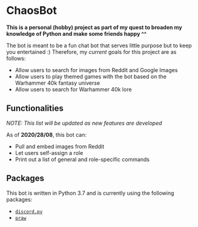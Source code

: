 # ChaosBot

**This is a personal (hobby) project as part of my quest to broaden my knowledge of Python and make some friends happy ^^**

The bot is meant to be a fun chat bot that serves little purpose but to keep you entertained :)
Therefore, my *current* goals for this project are as follows:

* Allow users to search for images from Reddit and Google Images
* Allow users to play themed games with the bot based on the Warhammer 40k fantasy universe
* Allow users to search for Warhammer 40k lore

## Functionalities

*NOTE: This list will be updated as new features are developed*

As of **2020/28/08**, this bot can:

* Pull and embed images from Reddit
* Let users self-assign a role
* Print out a list of general and role-specific commands

## Packages

This bot is written in Python 3.7 and is currently using the following packages:

* [`discord.py`](https://discordpy.readthedocs.io/en/latest/index.html "Discord.py API Documentation")
* [`praw`](https://praw.readthedocs.io/en/latest/index.html "PRAW Documentation")
